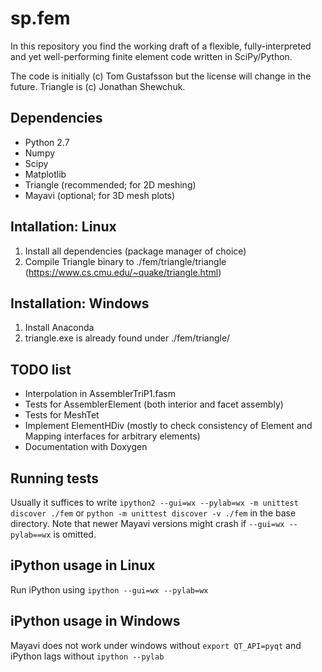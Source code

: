# sp.fem

In this repository you find the working draft of a flexible, fully-interpreted and yet well-performing finite element code written in SciPy/Python.

The code is initially (c) Tom Gustafsson but the license will change in the future. Triangle is (c) Jonathan Shewchuk.

## Dependencies

* Python 2.7
* Numpy
* Scipy
* Matplotlib
* Triangle (recommended; for 2D meshing)
* Mayavi (optional; for 3D mesh plots)

## Intallation: Linux

1. Install all dependencies (package manager of choice)
2. Compile Triangle binary to ./fem/triangle/triangle (https://www.cs.cmu.edu/~quake/triangle.html)

## Installation: Windows 

1. Install Anaconda
3. triangle.exe is already found under ./fem/triangle/

## TODO list

* Interpolation in AssemblerTriP1.fasm
* Tests for AssemblerElement (both interior and facet assembly)
* Tests for MeshTet
* Implement ElementHDiv (mostly to check consistency of Element and Mapping interfaces for arbitrary elements)
* Documentation with Doxygen

## Running tests

Usually it suffices to write
```ipython2 --gui=wx --pylab=wx -m unittest discover ./fem```
or
```python -m unittest discover -v ./fem```
in the base directory. Note that newer Mayavi versions might crash if ```--gui=wx --pylab==wx``` is omitted.

## iPython usage in Linux
Run iPython using
```ipython --gui=wx --pylab=wx```

## iPython usage in Windows
Mayavi does not work under windows without
```export QT_API=pyqt```
and iPython lags without
```ipython --pylab```
